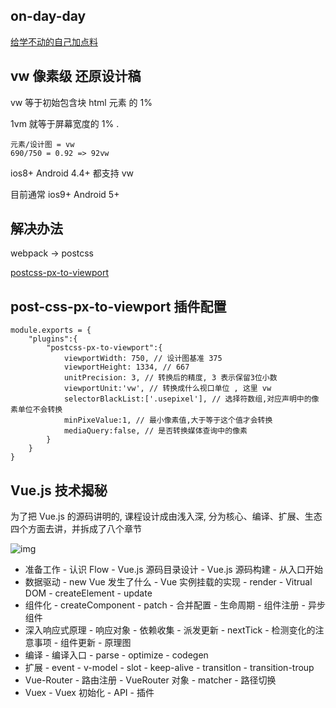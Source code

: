 ## on-day-day

[给学不动的自己加点料](./one-day-day/README.md)

## vw 像素级 还原设计稿

vw 等于初始包含块 html 元素 的 1%

1vm 就等于屏幕宽度的 1% .

```
元素/设计图 = vw
690/750 = 0.92 => 92vw
```

ios8+ Android 4.4+ 都支持 vw

目前通常 ios9+ Android 5+

## 解决办法

webpack -> postcss

[postcss-px-to-viewport](https://www.npmjs.com/package/postcss-px-toviewport)

## post-css-px-to-viewport 插件配置

```
module.exports = {
	"plugins":{
		"postcss-px-to-viewport":{
			viewportWidth: 750, // 设计图基准 375
			viewportHeight: 1334, // 667
			unitPrecision: 3, // 转换后的精度, 3 表示保留3位小数
			viewportUnit:'vw', // 转换成什么视口单位 , 这里 vw
			selectorBlackList:['.usepixel'], // 选择符数组,对应声明中的像素单位不会转换
			minPixeValue:1, // 最小像素值,大于等于这个值才会转换
			mediaQuery:false, // 是否转换媒体查询中的像素
		}
	}
}
```

## Vue.js 技术揭秘

为了把 Vue.js 的源码讲明的, 课程设计成由浅入深, 分为核心、编译、扩展、生态四个方面去讲，并拆成了八个章节

![img](https://ustbhuangyi.github.io/vue-analysis/assets/mind.png)

- 准备工作 - 认识 Flow - Vue.js 源码目录设计 - Vue.js 源码构建 - 从入口开始
- 数据驱动 - new Vue 发生了什么 - Vue 实例挂载的实现 - render - Vitrual DOM - createElement - update
- 组件化 - createComponent - patch - 合并配置 - 生命周期 - 组件注册 - 异步组件
- 深入响应式原理 - 响应对象 - 依赖收集 - 派发更新 - nextTick - 检测变化的注意事项 - 组件更新 - 原理图
- 编译 - 编译入口 - parse - optimize - codegen
- 扩展 - event - v-model - slot - keep-alive - transitlon - transition-troup
- Vue-Router - 路由注册 - VueRouter 对象 - matcher - 路径切换
- Vuex - Vuex 初始化 - API - 插件
